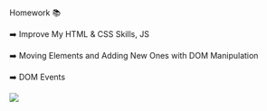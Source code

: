 Homework 📚

➡️ Improve My HTML & CSS Skills, JS

➡️ Moving Elements and Adding New Ones with DOM Manipulation

➡️ DOM Events

![](https://media.giphy.com/media/ZgTR3UQ9XAWDvqy9jv/giphy.gif)

